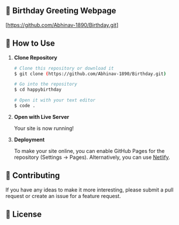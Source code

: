 ## 🎉 Birthday Greeting Webpage 

[https://github.com/Abhinav-1890/Birthday.git]

## 🚀 How to Use

1.  **Clone Repository**

    ```bash
    # Clone this repository or download it
    $ git clone (https://github.com/Abhinav-1890/Birthday.git)

    # Go into the repository
    $ cd happybirthday

    # Open it with your text editor
    $ code .
    ```

2. **Open with Live Server**

    Your site is now running!

3. **Deployment**

    To make your site online, you can enable GitHub Pages for the repository (Settings -> Pages). Alternatively, you can use [Netlify](https://www.netlify.com/).

## 📝 Contributing

If you have any ideas to make it more interesting, please submit a pull request or create an issue for a feature request.

## 🤝 License


